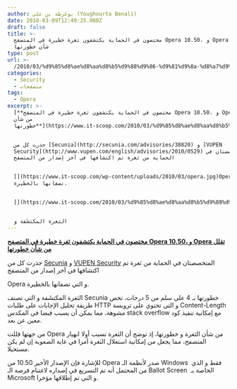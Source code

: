 ```yaml
---
author: يوغرطة بن علي (Youghourta Benali)
date: 2010-03-09T12:49:25.000Z
draft: false
title: >-
  مختصون في الحماية يكتشفون ثغرة خطيرة في المتصفح Opera 10.50، و Opera تقلل من
  شأن خطورتها
type: post
url: >-
  /2010/03/%d9%85%d8%ae%d8%aa%d8%b5%d9%88%d9%86-%d9%81%d9%8a-%d8%a7%d9%84%d8%ad%d9%85%d8%a7%d9%8a%d8%a9-%d9%8a%d9%83%d8%aa%d8%b4%d9%81%d9%88%d9%86-%d8%ab%d8%ba%d8%b1%d8%a9-%d8%ae%d8%b7%d9%8a%d8%b1%d8%a9-%d9%81/
categories:
  - Security
  - متصفحات
tags:
  - Opera
excerpt: >-
  [**مختصون في الحماية يكتشفون ثغرة خطيرة في المتصفح Opera 10.50، و Opera تقلل
  من شأن
  خطورتها**](https://www.it-scoop.com/2010/03/%d9%85%d8%ae%d8%aa%d8%b5%d9%88%d9%86-%d9%81%d9%8a-%d8%a7%d9%84%d8%ad%d9%85%d8%a7%d9%8a%d8%a9-%d9%8a%d9%83%d8%aa%d8%b4%d9%81%d9%88%d9%86-%d8%ab%d8%ba%d8%b1%d8%a9-%d8%ae%d8%b7%d9%8a%d8%b1%d8%a9-%d9%81/)


  حذرت كل من [Secunia](http://secunia.com/advisories/38820) و [VUPEN
  Security](http://www.vupen.com/english/advisories/2010/0529) المتخصصتان في
  الحماية من ثغرة تم اكتشافها في آخر إصدار من المتصفح


  [](https://www.it-scoop.com/wp-content/uploads/2010/03/opera.jpg)Opera و التي
  تصفانها بالخطيرة.


  [](https://www.it-scoop.com/2010/03/%d9%85%d8%ae%d8%aa%d8%b5%d9%88%d9%86-%d9%81%d9%8a-%d8%a7%d9%84%d8%ad%d9%85%d8%a7%d9%8a%d8%a9-%d9%8a%d9%83%d8%aa%d8%b4%d9%81%d9%88%d9%86-%d8%ab%d8%ba%d8%b1%d8%a9-%d8%ae%d8%b7%d9%8a%d8%b1%d8%a9-%d9%81/)


  الثغرة المكتشَفة و
---
```

[**مختصون في الحماية يكتشفون ثغرة خطيرة في المتصفح Opera 10.50، و Opera تقلل من شأن خطورتها**](https://www.it-scoop.com/2010/03/%d9%85%d8%ae%d8%aa%d8%b5%d9%88%d9%86-%d9%81%d9%8a-%d8%a7%d9%84%d8%ad%d9%85%d8%a7%d9%8a%d8%a9-%d9%8a%d9%83%d8%aa%d8%b4%d9%81%d9%88%d9%86-%d8%ab%d8%ba%d8%b1%d8%a9-%d8%ae%d8%b7%d9%8a%d8%b1%d8%a9-%d9%81/)

حذرت كل من [Secunia](http://secunia.com/advisories/38820) و [VUPEN Security](http://www.vupen.com/english/advisories/2010/0529) المتخصصتان في الحماية من ثغرة تم اكتشافها في آخر إصدار من المتصفح

[](https://www.it-scoop.com/wp-content/uploads/2010/03/opera.jpg)Opera و التي تصفانها بالخطيرة.

[](https://www.it-scoop.com/2010/03/%d9%85%d8%ae%d8%aa%d8%b5%d9%88%d9%86-%d9%81%d9%8a-%d8%a7%d9%84%d8%ad%d9%85%d8%a7%d9%8a%d8%a9-%d9%8a%d9%83%d8%aa%d8%b4%d9%81%d9%88%d9%86-%d8%ab%d8%ba%d8%b1%d8%a9-%d8%ae%d8%b7%d9%8a%d8%b1%d8%a9-%d9%81/)

الثغرة المكتشَفة و التي تصنف Secunia خطورتها بـ 4 على سلم من 5 درجات، تخص طريقة تحليل الإجابات على طلبات HTTP و التي تحتوي على ترويسة Content-Length مشوهة، مما يمكن أن يسبب فيضا في المكدس stack overflow مع إمكانية تنفيذ كود معين عن بعد.

من جهتها قللت Opera من شأن الثغرة و خطورتها، إذ توضح أن الثغرة تسبب أولا انهيار المتصفح، مما يجعل من إمكانية استغلال الثغرة أمرا في غاية الصعوبة إن لم يكن مستحيلا.

للإشارة فإن الإصدار الأخير 10.50 من Opera صدر لأنظمة الـ Windows  فقط و الذي من المحتمل أنه تم التسريع في إصداره لاغتنام فرصة الـ Ballot Screen  الخاصة بـ Microsoft و التي تم إطلاقها مؤخرا.
